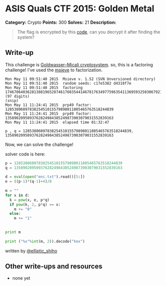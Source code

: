 # ASIS Quals CTF 2015: Golden Metal

**Category:** Crypto
**Points:** 300
**Solves:** 21
**Description:**

> The flag is encrypted by this [code](http://tasks.asis-ctf.ir/golden_medal_bfbbc8cf9f1be465ccf2ff9bf17a64b2), can you decrypt it after finding the system?

## Write-up

This challenge is [Goldwasser–Micali cryptosystem](http://en.wikipedia.org/wiki/Goldwasser%E2%80%93Micali_cryptosystem). so, this is a factoring challenge!
I've used the [msieve](http://sourceforge.net/projects/msieve/) to factorization.
```
Mon May 11 09:51:40 2015  Msieve v. 1.52 (SVN Unversioned directory)
Mon May 11 09:51:40 2015  random seeds: c17e5382 d4318f7e
Mon May 11 09:51:40 2015  factoring 1746706403628138819652874617603544146781763497759635411369593250306792101284958553453421021829757 (97 digits)
(snip)
Mon May 11 11:24:41 2015  prp49 factor: 1285380609783825451015579898011805465763518244839
Mon May 11 11:24:41 2015  prp49 factor: 1358902095093762824984385249873903079031552839163
Mon May 11 11:24:41 2015  elapsed time 01:32:47
```

`p , q = 1285380609783825451015579898011805465763518244839, 1358902095093762824984385249873903079031552839163`

Now, we can solve the challenge!

solver code is here:

```python
p = 1285380609783825451015579898011805465763518244839
q = 1358902095093762824984385249873903079031552839163 
 
d = eval(open("enc.txt").read()[5:])
e = ((p-1)*(q-1)+4)/8
 
m = ""
for x in d:
  k = pow(x, e, p*q)
  if pow(k, 2, p*q) == x:
    m += "0"
  else:
    m += "1"
 
 
print m
 
print ("%x"%int(m, 2)).decode("hex")
```

written by [@elliptic_shiho](http://twitter.com/elliptic_shiho)

## Other write-ups and resources

* none yet
